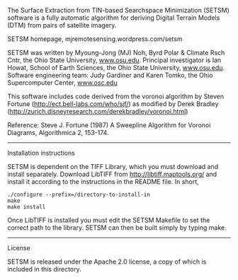 The Surface Extraction from TIN-based Searchspace Minimization (SETSM) software
is a fully automatic algorithm for deriving Digital Terrain Models (DTM) from
pairs of satellite imagery.

SETSM homepage, mjremotesensing.wordpress.com/setsm

SETSM was written by Myoung-Jong (MJ) Noh, Byrd Polar & Climate Rsch Cntr, 
the Ohio State University, www.osu.edu.
Principal investigator is Ian Howat, School of Earth Sciences,
the Ohio State University, www.osu.edu.
Software engineering team:  Judy Gardiner and Karen Tomko, 
the Ohio Supercomputer Center, www.osc.edu

This software includes code derived from the voronoi algorithm by 
Steven Fortune (http://ect.bell-labs.com/who/sjf/) 
as modified by Derek Bradley 
(http://zurich.disneyresearch.com/derekbradley/voronoi.html)

Reference: Steve J. Fortune (1987) A Sweepline Algorithm for Voronoi Diagrams,
Algorithmica 2, 153-174.

-------------------------------------------------------------------------------

Installation instructions

SETSM is dependent on the TIFF Library, which you must download and install 
separately.  Download LibTIFF from http://libtiff.maptools.org/ and install
it according to the instructions in the README file.  In short,

```
./configure --prefix=/directory-to-install-in
make
make install
```

Once LibTIFF is installed you must edit the SETSM Makefile to set the correct
path to the library.  SETSM can then be built simply by typing make.

-------------------------------------------------------------------------------

License

SETSM is released under the Apache 2.0 license, a copy of which is included in
this directory.

